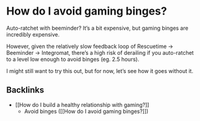 # How do I avoid gaming binges?
Auto-ratchet with beeminder? It’s a bit expensive, but gaming binges are incredibly expensive.

However, given the relatively slow feedback loop of Rescuetime -> Beeminder -> Integromat, there’s a high risk of derailing if you auto-ratchet to a level low enough to avoid binges (eg. 2.5 hours). 

I might still want to try this out, but for now, let’s see how it goes without it. 

## Backlinks
* [[How do I build a healthy relationship with gaming?]]
	* Avoid binges ([[How do I avoid gaming binges?]])

<!-- #p1 -->

<!-- {BearID:D6711D2E-DE87-4297-A690-1A8B20AD90A9-27523-0000234ACB50F0F1} -->
